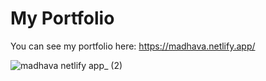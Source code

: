 # My Portfolio

You can see my portfolio here: https://madhava.netlify.app/

![madhava netlify app_ (2)](https://user-images.githubusercontent.com/89199369/188271498-8ba0fdf6-afbc-4026-98cc-575e98991764.png)
